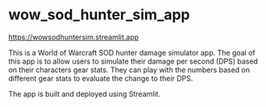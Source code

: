 # wow_sod_hunter_sim_app
https://wowsodhuntersim.streamlit.app

This is a World of Warcraft SOD hunter damage simulator app. The goal of this app is to allow users to simulate their damage per second (DPS) based on their characters gear stats. They can play with the numbers based on different gear stats to evaluate the change to their DPS.

The app is built and deployed using Streamlit.
